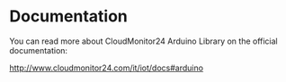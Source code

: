 # Documentation
You can read more about CloudMonitor24 Arduino Library on the official documentation:

http://www.cloudmonitor24.com/it/iot/docs#arduino
